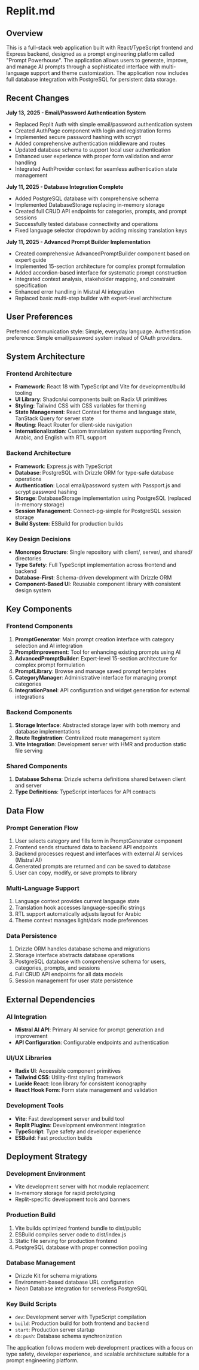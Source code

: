 # Replit.md

## Overview

This is a full-stack web application built with React/TypeScript frontend and Express backend, designed as a prompt engineering platform called "Prompt Powerhouse". The application allows users to generate, improve, and manage AI prompts through a sophisticated interface with multi-language support and theme customization. The application now includes full database integration with PostgreSQL for persistent data storage.

## Recent Changes

**July 13, 2025 - Email/Password Authentication System**
- Replaced Replit Auth with simple email/password authentication system
- Created AuthPage component with login and registration forms
- Implemented secure password hashing with scrypt
- Added comprehensive authentication middleware and routes
- Updated database schema to support local user authentication
- Enhanced user experience with proper form validation and error handling
- Integrated AuthProvider context for seamless authentication state management

**July 11, 2025 - Database Integration Complete**
- Added PostgreSQL database with comprehensive schema
- Implemented DatabaseStorage replacing in-memory storage
- Created full CRUD API endpoints for categories, prompts, and prompt sessions
- Successfully tested database connectivity and operations
- Fixed language selector dropdown by adding missing translation keys

**July 11, 2025 - Advanced Prompt Builder Implementation**
- Created comprehensive AdvancedPromptBuilder component based on expert guide
- Implemented 15-section architecture for complex prompt formulation
- Added accordion-based interface for systematic prompt construction
- Integrated context analysis, stakeholder mapping, and constraint specification
- Enhanced error handling in Mistral AI integration
- Replaced basic multi-step builder with expert-level architecture

## User Preferences

Preferred communication style: Simple, everyday language.
Authentication preference: Simple email/password system instead of OAuth providers.

## System Architecture

### Frontend Architecture
- **Framework**: React 18 with TypeScript and Vite for development/build tooling
- **UI Library**: Shadcn/ui components built on Radix UI primitives
- **Styling**: Tailwind CSS with CSS variables for theming
- **State Management**: React Context for theme and language state, TanStack Query for server state
- **Routing**: React Router for client-side navigation
- **Internationalization**: Custom translation system supporting French, Arabic, and English with RTL support

### Backend Architecture
- **Framework**: Express.js with TypeScript
- **Database**: PostgreSQL with Drizzle ORM for type-safe database operations
- **Authentication**: Local email/password system with Passport.js and scrypt password hashing
- **Storage**: DatabaseStorage implementation using PostgreSQL (replaced in-memory storage)
- **Session Management**: Connect-pg-simple for PostgreSQL session storage
- **Build System**: ESBuild for production builds

### Key Design Decisions
- **Monorepo Structure**: Single repository with client/, server/, and shared/ directories
- **Type Safety**: Full TypeScript implementation across frontend and backend
- **Database-First**: Schema-driven development with Drizzle ORM
- **Component-Based UI**: Reusable component library with consistent design system

## Key Components

### Frontend Components
1. **PromptGenerator**: Main prompt creation interface with category selection and AI integration
2. **PromptImprovement**: Tool for enhancing existing prompts using AI
3. **AdvancedPromptBuilder**: Expert-level 15-section architecture for complex prompt formulation
4. **PromptLibrary**: Browse and manage saved prompt templates
5. **CategoryManager**: Administrative interface for managing prompt categories
6. **IntegrationPanel**: API configuration and widget generation for external integrations

### Backend Components
1. **Storage Interface**: Abstracted storage layer with both memory and database implementations
2. **Route Registration**: Centralized route management system
3. **Vite Integration**: Development server with HMR and production static file serving

### Shared Components
1. **Database Schema**: Drizzle schema definitions shared between client and server
2. **Type Definitions**: TypeScript interfaces for API contracts

## Data Flow

### Prompt Generation Flow
1. User selects category and fills form in PromptGenerator component
2. Frontend sends structured data to backend API endpoints
3. Backend processes request and interfaces with external AI services (Mistral AI)
4. Generated prompts are returned and can be saved to database
5. User can copy, modify, or save prompts to library

### Multi-Language Support
1. Language context provides current language state
2. Translation hook accesses language-specific strings
3. RTL support automatically adjusts layout for Arabic
4. Theme context manages light/dark mode preferences

### Data Persistence
1. Drizzle ORM handles database schema and migrations
2. Storage interface abstracts database operations  
3. PostgreSQL database with comprehensive schema for users, categories, prompts, and sessions
4. Full CRUD API endpoints for all data models
5. Session management for user state persistence

## External Dependencies

### AI Integration
- **Mistral AI API**: Primary AI service for prompt generation and improvement
- **API Configuration**: Configurable endpoints and authentication

### UI/UX Libraries
- **Radix UI**: Accessible component primitives
- **Tailwind CSS**: Utility-first styling framework
- **Lucide React**: Icon library for consistent iconography
- **React Hook Form**: Form state management and validation

### Development Tools
- **Vite**: Fast development server and build tool
- **Replit Plugins**: Development environment integration
- **TypeScript**: Type safety and developer experience
- **ESBuild**: Fast production builds

## Deployment Strategy

### Development Environment
- Vite development server with hot module replacement
- In-memory storage for rapid prototyping
- Replit-specific development tools and banners

### Production Build
1. Vite builds optimized frontend bundle to dist/public
2. ESBuild compiles server code to dist/index.js
3. Static file serving for production frontend
4. PostgreSQL database with proper connection pooling

### Database Management
- Drizzle Kit for schema migrations
- Environment-based database URL configuration
- Neon Database integration for serverless PostgreSQL

### Key Build Scripts
- `dev`: Development server with TypeScript compilation
- `build`: Production build for both frontend and backend
- `start`: Production server startup
- `db:push`: Database schema synchronization

The application follows modern web development practices with a focus on type safety, developer experience, and scalable architecture suitable for a prompt engineering platform.